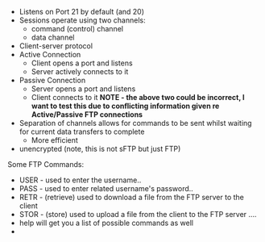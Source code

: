 - Listens on Port 21 by default (and 20)
- Sessions operate using two channels:
	- command (control) channel
	- data channel
- Client-server protocol
- Active Connection
	- Client opens a port and listens
	- Server actively connects to it
- Passive Connection
	- Server opens a port and listens
	- Client connects to it
**NOTE - the above two could be incorrect, I want to test this due to conflicting information given re Active/Passive FTP connections** 
- Separation of channels allows for commands to be sent whilst waiting for current data transfers to complete
	- More efficient
- unencrypted (note, this is not sFTP but just FTP)

Some FTP Commands:
- USER - used to enter the username..
- PASS - used to enter related username's password..
- RETR - (retrieve) used to download a file from the FTP server to the client
- STOR - (store) used to upload a file from the client to the FTP server
....
- help will get you a list of possible commands as well
- 